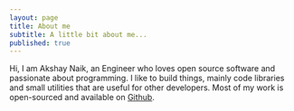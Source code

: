 ```yaml
---
layout: page
title: About me
subtitle: A little bit about me...
published: true
---
```

Hi, I am Akshay Naik, an Engineer who loves open source software and passionate about programming. I like to build things, mainly code libraries and small utilities that are useful for other developers. Most of my work is open-sourced and available on [Github](https://github.com/nakshay).

